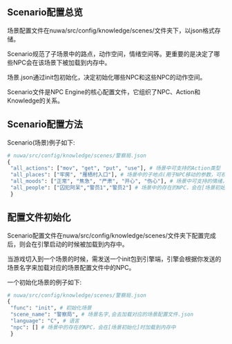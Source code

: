 ## Scenario配置总览
场景配置文件在nuwa/src/config/knowledge/scenes/文件夹下，以json格式存储。

Scenario规范了子场景中的路点，动作空间，情绪空间等。更重要的是决定了哪些NPC会在该场景下被加载到内存中。

场景.json通过init包初始化，决定初始化哪些NPC和这些NPC的动作空间。

Scenario文件是NPC Engine的核心配置文件，它组织了NPC、Action和Knowledge的关系。

## Scenario配置方法
Scenario(场景)例子如下:
```python
# nuwa/src/config/knowledge/scenes/警察局.json
{
 "all_actions": ["mov", "get", "put", "use"], # 场景中可支持的Action类型
 "all_places": ["牢房", "雁栖村入口"], # 场景中的子地点(用于NPC移动的参数，可视作场景子地点)
 "all_moods": ["正常", "焦急", "严肃", "开心", "伤心"], # 场景中可支持的情绪，一般情况下所有场景的情绪信息是一致的
 "all_people": ["囚犯阿呆","警员1","警员2"] # 场景中的存在的NPC，会在[场景初始化]时加载到内存中
 }
```

## 配置文件初始化
Scenario配置文件在nuwa/src/config/knowledge/scenes/文件夹下配置完成后，则会在引擎启动的时候被加载到内存中。

当游戏切入到一个场景的时候，需发送一个init包到引擎端，引擎会根据你发送的场景名字来加载对应的场景配置文件中的NPC。

一个初始化场景的例子如下:
```python
# nuwa/src/config/knowledge/scenes/警察局.json
{
 "func": "init", # 初始化场景
 "scene_name": "警察局", # 场景名字,会去加载对应的场景配置文件.json
 "language": "C", # 语言
 "npc": [] # 场景中的存在的NPC，会在[场景初始化]时加载到内存中
 }
```

